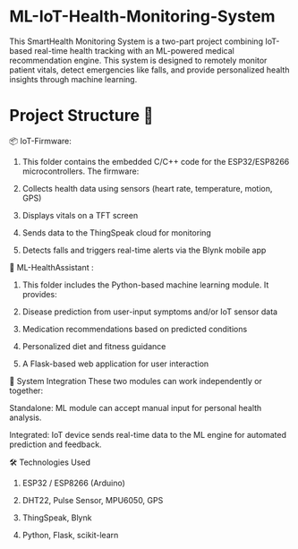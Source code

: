 # ML-IoT-Health-Monitoring-System

This SmartHealth Monitoring System is a two-part project combining IoT-based real-time health tracking with an ML-powered medical recommendation engine. This system is designed to remotely monitor patient vitals, detect emergencies like falls, and provide personalized health insights through machine learning.

# Project Structure 📁

📦 IoT-Firmware:
   
  1.  This folder contains the embedded C/C++ code for the ESP32/ESP8266 microcontrollers. The firmware:

  2.  Collects health data using sensors (heart rate, temperature, motion, GPS)

  3.  Displays vitals on a TFT screen

  4.  Sends data to the ThingSpeak cloud for monitoring

  5.  Detects falls and triggers real-time alerts via the Blynk mobile app


🤖 ML-HealthAssistant :
   
  1. This folder includes the Python-based machine learning module. It provides:

  2. Disease prediction from user-input symptoms and/or IoT sensor data

  3. Medication recommendations based on predicted conditions

  4. Personalized diet and fitness guidance

  5. A Flask-based web application for user interaction


🧩 System Integration
These two modules can work independently or together:

Standalone: ML module can accept manual input for personal health analysis.

Integrated: IoT device sends real-time data to the ML engine for automated prediction and feedback.


🛠 Technologies Used

1. ESP32 / ESP8266 (Arduino)

2. DHT22, Pulse Sensor, MPU6050, GPS

3. ThingSpeak, Blynk

4. Python, Flask, scikit-learn
